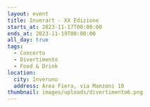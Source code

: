 ```yaml
---
layout: event
title: Inverart - XX Edizione
starts_at: 2023-11-17T00:00:00
ends_at: 2023-11-19T00:00:00
all_day: true
tags:
  - Concerto
  - Divertimento
  - Food & Drink
location:
  city: Inveruno
  address: Area Fiera, via Manzoni 10
thumbnail: images/uploads/divertimento6.png
---
```


